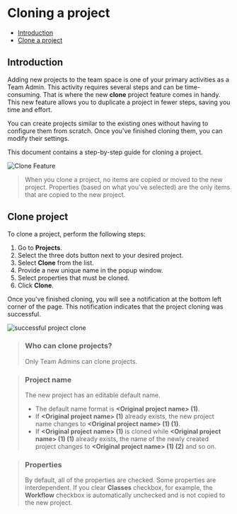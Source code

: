 # Cloning a project
  - [Introduction](#introduction)
  - [Clone a project](#clone-project)
## Introduction
 
Adding new projects to the team space is one of your primary activities as a Team Admin. This activity requires several steps and can be time-consuming. That is where the new **clone** project feature comes in handy. This new feature allows you to duplicate a project in fewer steps, saving you time and effort.
 
You can create projects similar to the existing ones without having to configure them from scratch. Once you've finished cloning them, you can modify their settings.
 
This document contains a step-by-step guide for cloning a project.

![Clone Feature](https://user-images.githubusercontent.com/10261553/207786005-4f7c0b08-a834-470e-b008-32d462c8b272.png)


> When you clone a project, no items are copied or moved to the new project. Properties (based on what you've selected) are the only items that are copied to the new project.

## Clone project

To clone a project, perform the following steps:

1. Go to **Projects**.
2. Select the three dots button next to your desired project.
3. Select **Clone** from the list.
4. Provide a new unique name in the popup window.
5. Select properties that must be cloned.
6. Click **Clone**.

Once you've finished cloning, you will see a notification at the bottom left corner of the page. This notification indicates that the project cloning was successful.

![successful project clone](https://user-images.githubusercontent.com/10261553/207838145-3e79c971-2c8e-4d73-a45e-1ceda3ad2533.png)


> ### Who can clone projects?
>Only Team Admins can clone projects.

> ### Project name
>The new project has an editable default name.
>- The default name format is **\<Original project name\> (1)**. 
> - If **\<Original project
name\> (1)** already exists, the new project name changes to **\<Original project name\> (1) (1)**. 
> - If **\<Original project name\> (1)** is cloned while **\<Original project name\> (1) (1)** already exists, the name of the newly created project changes to **\<Original project name\> (1) (2)** and so on.

> ### Properties
> By default, all of the properties are checked. Some properties are interdependent. If you clear **Classes** checkbox, for example, the **Workflow** checkbox is automatically unchecked and is not copied to the new project.